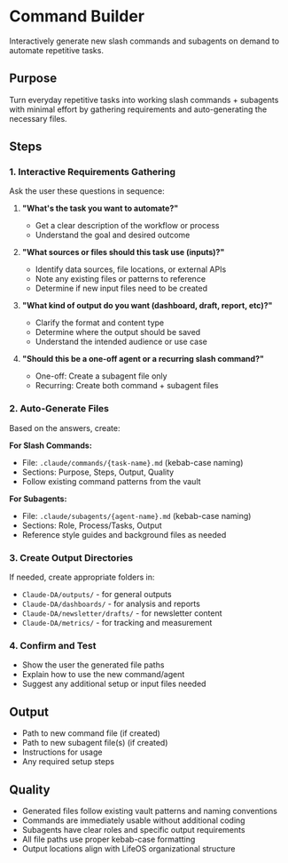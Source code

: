 # Command Builder

Interactively generate new slash commands and subagents on demand to automate repetitive tasks.

## Purpose
Turn everyday repetitive tasks into working slash commands + subagents with minimal effort by gathering requirements and auto-generating the necessary files.

## Steps

### 1. Interactive Requirements Gathering
Ask the user these questions in sequence:

1. **"What's the task you want to automate?"**
   - Get a clear description of the workflow or process
   - Understand the goal and desired outcome

2. **"What sources or files should this task use (inputs)?"**
   - Identify data sources, file locations, or external APIs
   - Note any existing files or patterns to reference
   - Determine if new input files need to be created

3. **"What kind of output do you want (dashboard, draft, report, etc)?"**
   - Clarify the format and content type
   - Determine where the output should be saved
   - Understand the intended audience or use case

4. **"Should this be a one-off agent or a recurring slash command?"**
   - One-off: Create a subagent file only
   - Recurring: Create both command + subagent files

### 2. Auto-Generate Files
Based on the answers, create:

**For Slash Commands:**
- File: `.claude/commands/{task-name}.md` (kebab-case naming)
- Sections: Purpose, Steps, Output, Quality
- Follow existing command patterns from the vault

**For Subagents:**
- File: `.claude/subagents/{agent-name}.md` (kebab-case naming)
- Sections: Role, Process/Tasks, Output
- Reference style guides and background files as needed

### 3. Create Output Directories
If needed, create appropriate folders in:
- `Claude-DA/outputs/` - for general outputs
- `Claude-DA/dashboards/` - for analysis and reports
- `Claude-DA/newsletter/drafts/` - for newsletter content
- `Claude-DA/metrics/` - for tracking and measurement

### 4. Confirm and Test
- Show the user the generated file paths
- Explain how to use the new command/agent
- Suggest any additional setup or input files needed

## Output
- Path to new command file (if created)
- Path to new subagent file(s) (if created)
- Instructions for usage
- Any required setup steps

## Quality
- Generated files follow existing vault patterns and naming conventions
- Commands are immediately usable without additional coding
- Subagents have clear roles and specific output requirements
- All file paths use proper kebab-case formatting
- Output locations align with LifeOS organizational structure